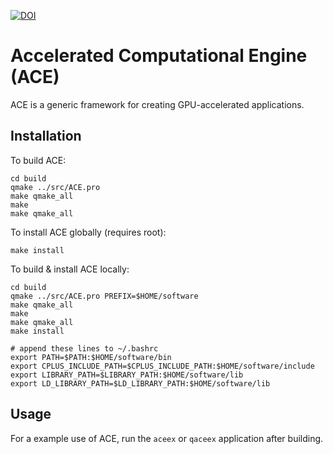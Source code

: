 [![DOI](https://zenodo.org/badge/56720539.svg)](https://zenodo.org/badge/latestdoi/56720539)

# Accelerated Computational Engine (ACE)

ACE is a generic framework for creating GPU-accelerated applications.

## Installation

To build ACE:
```
cd build
qmake ../src/ACE.pro
make qmake_all
make
make qmake_all
```

To install ACE globally (requires root):
```
make install
```

To build & install ACE locally:
```
cd build
qmake ../src/ACE.pro PREFIX=$HOME/software
make qmake_all
make
make qmake_all
make install

# append these lines to ~/.bashrc
export PATH=$PATH:$HOME/software/bin
export CPLUS_INCLUDE_PATH=$CPLUS_INCLUDE_PATH:$HOME/software/include
export LIBRARY_PATH=$LIBRARY_PATH:$HOME/software/lib
export LD_LIBRARY_PATH=$LD_LIBRARY_PATH:$HOME/software/lib
```

## Usage

For a example use of ACE, run the `aceex` or `qaceex` application after building.
